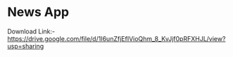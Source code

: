 # News App

Download Link:- https://drive.google.com/file/d/1I6unZfjEfIVioQhm_8_KvJjf0pRFXHJL/view?usp=sharing
